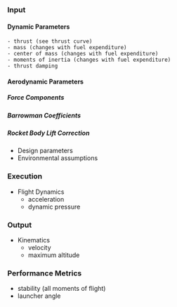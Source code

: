 ### Input

#### Dynamic Parameters

    - thrust (see thrust curve)
    - mass (changes with fuel expenditure)
    - center of mass (changes with fuel expenditure)
    - moments of inertia (changes with fuel expenditure)
    - thrust damping 

#### Aerodynamic Parameters

##### Force Components

##### Barrowman Coefficients

##### Rocket Body Lift Correction

- Design parameters
- Environmental assumptions


### Execution
- Flight Dynamics
    - acceleration
    - dynamic pressure

### Output
- Kinematics 
    - velocity
    - maximum altitude

### Performance Metrics
- stability (all moments of flight)
- launcher angle
